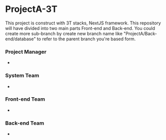 # ProjectA-3T
This project is construct with 3T stacks, NextJS framework. This repository will have divided into two main parts Front-end and Back-end. You could create more sub-branch by create new branch name like "ProjectA/Back-end/database" to refer to the parent branch you're based form.

### Project Manager
- 

### System Team
-

### Front-end Team
-

### Back-end Team
-

